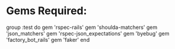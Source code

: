 # Gems Required:

group :test do
  gem 'rspec-rails'
  gem 'shoulda-matchers'
  gem 'json_matchers'
  gem 'rspec-json_expectations'
  gem 'byebug'
  gem 'factory_bot_rails'
  gem 'faker'
end
